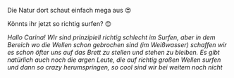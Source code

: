 Die Natur dort schaut einfach mega aus 😍

Könnts ihr jetzt so richtig surfen? 😊

*Hallo Carina! Wir sind prinzipiell richtig schlecht im Surfen, aber in dem Bereich wo die Wellen schon gebrochen sind (im Weißwasser) schaffen wir es schon öfter uns auf das Brett zu stellen und stehen zu bleiben. Es gibt natürlich auch noch die argen Leute, die auf richtig großen Wellen surfen und dann so crazy herumspringen, so cool sind wir bei weitem noch nicht*
